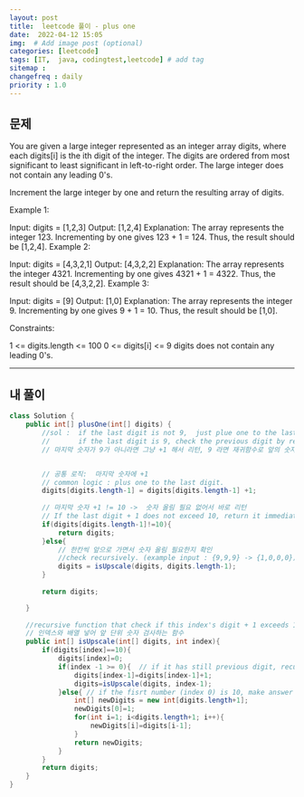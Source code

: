 ```yaml
---
layout: post
title:  leetcode 풀이 - plus one
date:  2022-04-12 15:05
img:  # Add image post (optional)
categories: [leetcode]
tags: [IT,  java, codingtest,leetcode] # add tag
sitemap :
changefreq : daily
priority : 1.0
---
```


## 문제
You are given a large integer represented as an integer array digits, where each digits[i] is the ith digit of the integer. The digits are ordered from most significant to least significant in left-to-right order. The large integer does not contain any leading 0's.

Increment the large integer by one and return the resulting array of digits.

 

Example 1:

Input: digits = [1,2,3]
Output: [1,2,4]
Explanation: The array represents the integer 123.
Incrementing by one gives 123 + 1 = 124.
Thus, the result should be [1,2,4].
Example 2:

Input: digits = [4,3,2,1]
Output: [4,3,2,2]
Explanation: The array represents the integer 4321.
Incrementing by one gives 4321 + 1 = 4322.
Thus, the result should be [4,3,2,2].
Example 3:

Input: digits = [9]
Output: [1,0]
Explanation: The array represents the integer 9.
Incrementing by one gives 9 + 1 = 10.
Thus, the result should be [1,0].
 

Constraints:

1 <= digits.length <= 100
0 <= digits[i] <= 9
digits does not contain any leading 0's.


---
## 내 풀이

~~~java
class Solution {
    public int[] plusOne(int[] digits) {
        //sol :  if the last digit is not 9,  just plue one to the last digits and return. 
        //       if the last digit is 9, check the previous digit by recursive function. 
        // 마지막 숫자가 9가 아니라면 그냥 +1 해서 리턴, 9 라면 재귀함수로 앞의 숫자들 검사해간다. (앞의 단위 숫자가 9 인경우 또 다음 앞 숫자로 올림 해야하기에 재귀 함수 사용)


        // 공통 로직:  마지막 숫자에 +1
        // common logic : plus one to the last digit. 
        digits[digits.length-1] = digits[digits.length-1] +1; 
        
        // 마지막 숫자 +1 != 10 ->  숫자 올림 필요 없어서 바로 리턴
        // If the last digit + 1 does not exceed 10, return it immediately. 
        if(digits[digits.length-1]!=10){
            return digits;
        }else{
            // 한칸씩 앞으로 가면서 숫자 올림 필요한지 확인
            //check recursively. (example input : {9,9,9} -> {1,0,0,0})
            digits = isUpscale(digits, digits.length-1);
        }
        
        return digits;

    }
    
    //recursive function that check if this index's digit + 1 exceeds 10. 
    // 인덱스와 배열 넣어 앞 단위 숫자 검사하는 함수 
    public int[] isUpscale(int[] digits, int index){
        if(digits[index]==10){
            digits[index]=0;
            if(index -1 >= 0){  // if it has still previous digit, recursive search.   /// 앞의 단위 숫자 남아있으면 계속 재귀 돌림
                digits[index-1]=digits[index-1]+1;
                digits=isUpscale(digits, index-1);   
            }else{ // if the fisrt number (index 0) is 10, make answer array's size increse and deep copy of last digits. 0번째 숫자가 10되면 자릿수 올림해야하기에 배열 크기 늘리고 딥카피
                int[] newDigits = new int[digits.length+1];
                newDigits[0]=1;
                for(int i=1; i<digits.length+1; i++){
                    newDigits[i]=digits[i-1];
                }
                return newDigits;
            }
        }
        return digits;
    }
}
~~~
